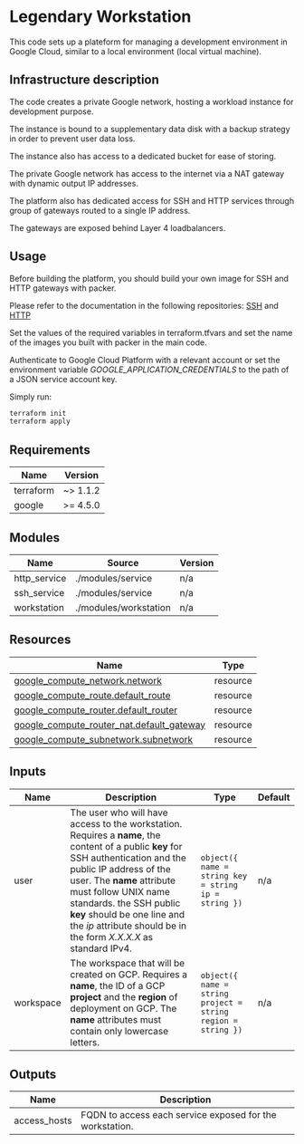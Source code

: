 <!-- BEGIN_TF_DOCS -->
# Legendary Workstation

This code sets up a plateform for managing a development environment in Google Cloud, similar to a local environment (local virtual machine).

## Infrastructure description

The code creates a private Google network, hosting a workload instance for development purpose.

The instance is bound to a supplementary data disk with a backup strategy in order to prevent user data loss.

The instance also has access to a dedicated bucket for ease of storing.

The private Google network has access to the internet via a NAT gateway with dynamic output IP addresses.

The platform also has dedicated access for SSH and HTTP services through group of gateways routed to a single IP address.

The gateways are exposed behind Layer 4 loadbalancers.

## Usage

Before building the platform, you should build your own image for SSH and HTTP gateways with packer.

Please refer to the documentation in the following repositories:
[SSH](https://github.com/RaphaeldeGail/redesigned-bounce-image) and
[HTTP](https://github.com/RaphaeldeGail/vigilant-envoy-image)

Set the values of the required variables in terraform.tfvars and set the name of the images you built with packer in the main code.

Authenticate to Google Cloud Platform with a relevant account or set the environment variable *GOOGLE\_APPLICATION\_CREDENTIALS* to the path of a JSON service account key.

Simply run:

```bash
terraform init
terraform apply
```

## Requirements

| Name | Version |
|------|---------|
| terraform | ~> 1.1.2 |
| google | >= 4.5.0 |

## Modules

| Name | Source | Version |
|------|--------|---------|
| http\_service | ./modules/service | n/a |
| ssh\_service | ./modules/service | n/a |
| workstation | ./modules/workstation | n/a |

## Resources

| Name | Type |
|------|------|
| [google_compute_network.network](https://registry.terraform.io/providers/hashicorp/google/latest/docs/resources/compute_network) | resource |
| [google_compute_route.default_route](https://registry.terraform.io/providers/hashicorp/google/latest/docs/resources/compute_route) | resource |
| [google_compute_router.default_router](https://registry.terraform.io/providers/hashicorp/google/latest/docs/resources/compute_router) | resource |
| [google_compute_router_nat.default_gateway](https://registry.terraform.io/providers/hashicorp/google/latest/docs/resources/compute_router_nat) | resource |
| [google_compute_subnetwork.subnetwork](https://registry.terraform.io/providers/hashicorp/google/latest/docs/resources/compute_subnetwork) | resource |

## Inputs

| Name | Description | Type | Default |
|------|-------------|------|---------|
| user | The user who will have access to the workstation. Requires a **name**, the content of a public **key** for SSH authentication and the public IP address of the user.  The **name** attribute must follow UNIX name standards. the SSH public **key** should be one line and the *ip* attribute should be in the form *X.X.X.X* as standard IPv4. | ```object({ name = string key = string ip = string })``` | n/a |
| workspace | The workspace that will be created on GCP. Requires a **name**, the ID of a GCP **project** and the **region** of deployment on GCP. The **name** attributes must contain only lowercase letters. | ```object({ name = string project = string region = string })``` | n/a |

## Outputs

| Name | Description |
|------|-------------|
| access\_hosts | FQDN to access each service exposed for the workstation. |
<!-- END_TF_DOCS -->